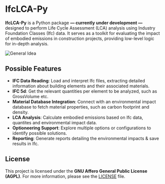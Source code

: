 # **IfcLCA-Py**

**IfcLCA-Py** is a Python package **— currently under development —** designed to perform Life Cycle Assessment (LCA) analysis using Industry Foundation Classes (Ifc) data. It serves as a toolkit for evaluating the impact of embodied emissions in construction projects, providing low-level logic for in-depth analysis.

![General Idea](assets/concept-overview.png)

## Possible Features

- **IFC Data Reading**: Load and interpret Ifc files, extracting detailed information about building elements and their associated materials.
- **IFC 5d**: Get the relevant quantities per element to be analyzed, such as GrossVolume etc.
- **Material Database Integration**: Connect with an environmental impact database to fetch material properties, such as carbon footprint and density.
- **LCA Analysis**: Calculate embodied emissions based on Ifc data, quantites and environmental impact data.
- **Optioneering Support**: Explore multiple options or configurations to identify possible solutions.
- **Reporting**: Generate reports detailing the environmental impacts & save results in Ifc.

## License

This project is licensed under the **GNU Affero General Public License (AGPL)**. For more information, please see the [LICENSE](LICENSE) file.
